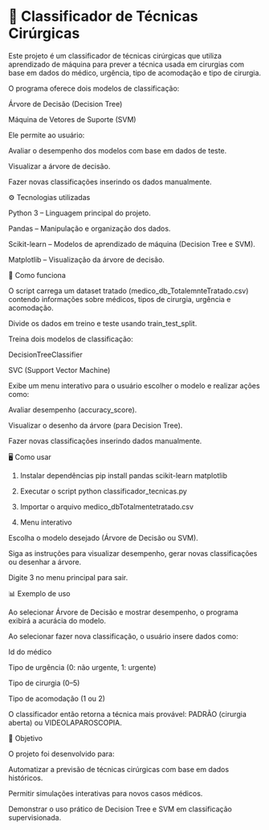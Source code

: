 # 🏥 Classificador de Técnicas Cirúrgicas


Este projeto é um classificador de técnicas cirúrgicas que utiliza aprendizado de máquina para prever a técnica usada em cirurgias com base em dados do médico, urgência, tipo de acomodação e tipo de cirurgia.

O programa oferece dois modelos de classificação:

Árvore de Decisão (Decision Tree)

Máquina de Vetores de Suporte (SVM)

Ele permite ao usuário:

Avaliar o desempenho dos modelos com base em dados de teste.

Visualizar a árvore de decisão.

Fazer novas classificações inserindo os dados manualmente.

⚙️ Tecnologias utilizadas

Python 3 – Linguagem principal do projeto.

Pandas – Manipulação e organização dos dados.

Scikit-learn – Modelos de aprendizado de máquina (Decision Tree e SVM).

Matplotlib – Visualização da árvore de decisão.

📝 Como funciona

O script carrega um dataset tratado (medico_db_TotalemnteTratado.csv) contendo informações sobre médicos, tipos de cirurgia, urgência e acomodação.

Divide os dados em treino e teste usando train_test_split.

Treina dois modelos de classificação:

DecisionTreeClassifier

SVC (Support Vector Machine)

Exibe um menu interativo para o usuário escolher o modelo e realizar ações como:

Avaliar desempenho (accuracy_score).

Visualizar o desenho da árvore (para Decision Tree).

Fazer novas classificações inserindo dados manualmente.

🖥️ Como usar
1. Instalar dependências
pip install pandas scikit-learn matplotlib

2. Executar o script
python classificador_tecnicas.py

3. Importar o arquivo
medico_dbTotalmentetratado.csv

4. Menu interativo

Escolha o modelo desejado (Árvore de Decisão ou SVM).

Siga as instruções para visualizar desempenho, gerar novas classificações ou desenhar a árvore.

Digite 3 no menu principal para sair.

📊 Exemplo de uso

Ao selecionar Árvore de Decisão e mostrar desempenho, o programa exibirá a acurácia do modelo.

Ao selecionar fazer nova classificação, o usuário insere dados como:

Id do médico

Tipo de urgência (0: não urgente, 1: urgente)

Tipo de cirurgia (0–5)

Tipo de acomodação (1 ou 2)

O classificador então retorna a técnica mais provável: PADRÃO (cirurgia aberta) ou VIDEOLAPAROSCOPIA.

🎯 Objetivo

O projeto foi desenvolvido para:

Automatizar a previsão de técnicas cirúrgicas com base em dados históricos.

Permitir simulações interativas para novos casos médicos.

Demonstrar o uso prático de Decision Tree e SVM em classificação supervisionada.
